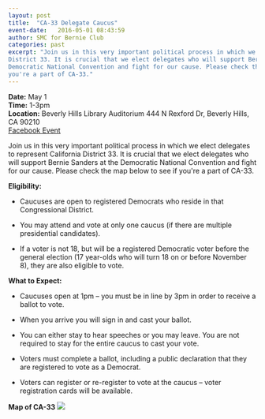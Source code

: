 ```yaml
---
layout: post
title:  "CA-33 Delegate Caucus"
event-date:   2016-05-01 08:43:59
author: SMC for Bernie Club
categories: past
excerpt: "Join us in this very important political process in which we elect delegates to represent California 
District 33. It is crucial that we elect delegates who will support Bernie Sanders at the 
Democratic National Convention and fight for our cause. Please check the map in this post to see if 
you're a part of CA-33." 
---
```


<div class="post-info">
<b>Date:</b>  May 1 <br>
<b>Time:</b> 1-3pm <br>
<b>Location:</b> Beverly Hills Library Auditorium 444 N Rexford Dr, Beverly Hills, CA 90210 <br>
<a href="https://www.facebook.com/events/1149467775066358/"> Facebook Event </a> 
</div>

Join us in this very important political process in which we elect delegates to represent California 
District 33. It is crucial that we elect delegates who will support Bernie Sanders at the 
Democratic National Convention and fight for our cause. Please check the map below to see if 
you're a part of CA-33. 


**Eligibility:**

* Caucuses are open to registered Democrats who reside in that Congressional District.

* You may attend and vote at only one caucus (if there are multiple presidential candidates).

* If a voter is not 18, but will be a registered Democratic voter before the general election
(17 year-olds who will turn 18 on or before November 8), they are also eligible to vote.

**What to Expect:**

* Caucuses open at 1pm – you must be in line by 3pm in order to receive a ballot to vote.

* When you arrive you will sign in and cast your ballot.

* You can either stay to hear speeches or you may leave. You 
are not required to stay for the entire caucus to cast your vote.

* Voters must complete a ballot, including a public declaration that they are registered to vote as a Democrat.

* Voters can register or re-register to vote at the caucus – voter registration cards will be available.

**Map of CA-33**
<img src="{{site.baseurl}}/assets/imgs/district33.jpg">